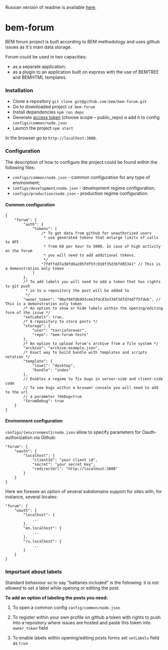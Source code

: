Russian version of readme is available [here](https://github.com/bem/bem-forum/blob/master/README.ru.md).

bem-forum
=========

BEM forum project is built according to BEM methodology and uses github issues as it's main data storage.
 
Forum could be used in two capacities:

* as a separate application;
* as a plugin to an application built on express with the use of BEMTREE and BEMHTML templates.

### Installation

* Clone a repository `git clone git@github.com:bem/bem-forum.git`
* Go to downloaded project `cd bem-forum`
* Install dependencies `npm run deps`
* Generate [access token](https://help.github.com/articles/creating-an-access-token-for-command-line-use/) (choose scope – public_repo) и add it to config `configs/common/node.json`
* Launch the project `npm start`

In the browser go to `http://localhost:3000`.

### Configuration

The description of how to configure the project could be found within the following files:

* `configs/common/node.json` - common configuration for any type of environment;
* `configs/development/node.json` - development regime configuration;
* `configs/production/node.json` - production regime configuration.

#### Common configuration

```
{
    "forum": {
        "auth": {
            "tokens": [
                /* To get data from github for unauthorized users
                 * use generated tokens that enlarge limits of calls to API
                 * from 60 per hour to 5000. In case of high activity on the forum 
                 * you will need to add additional tokens.
                 */
                "7fdffdd7a38fd8a205fdf5fc910f35d3bfd05341" // This is a demonstration only token
            ]
        },
        /* To add labels you will need to add a token that has rights to git push
         * in to a repository the post will be added to
         */
        "owner_token": "98af04fdb993cee3fdc83e338f3dfd74dff5fdeb", // This is a demonstration only token
        /* An option to show or hide labels within the opening/editing form of the issue */
        "setLabels": true,
        /* A repository to store posts */
        "storage": {
            "user": "tavriaforever",
            "repo": "bem-forum-tests"
        },
        /* An option to upload forum's archive from a file system */
        "archive": "archive-example.json",
        /* Exact way to build bundle with templates and scripts notation */
        "template": {
            "level": "desktop",
            "bundle": "index"
        },
        // Enables a regime to fix bugs in server-side and client-side code
        // To see bugs within a broswer console you will need to add to the url 
        // a parameter ?debug=true
        "forumDebug": true
    }
}
```

#### Environment configuration

`configs/{environment}/node.json` allow to specify parameters for Oauth-authorization via Github:

```
"forum": {
    "oauth": {
        "localhost": {
            "clientId": "your client id",
            "secret": "your secret key",
            "redirectUrl": "http://localhost:3000"
        }
    }
}
```

Here we foresee an option of several subdomains support for sites with, for instance, several locales:

```
"forum": {
    "oauth": {
        "localhost": {
            ...
        },
        "en.localhost": {
            ...
        },
        "ru.localhost": {
            ...
        }
    }
}
```

### Important about labels

Standard behaviour so to say "battaries included" is the following: it is *not allowed* to set a label while opening or editing the post. 

**To add an option of labeling the posts you need:**

1) To open a common config `config/common/node.json`

2) To register within your own profile on github a token with rights to push into a repository where issues are hosted and paste this token into `owner_token` field

3) To enable labels within opening/editing posts forms set `setLabels` field as `true`
